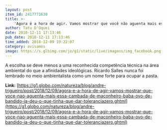 ```yaml
---
layout: post
item_id: 2417771630
title: >-
    'Agora é a hora de agir. Vamos mostrar que você não aguenta mais essa cambada de maconheiro baba-ovo de bandido. Já deu o que tinha que dar. #tolerânciazero'
author: Tatu D'Oquei
date: 2018-12-11 17:13:46
pub_date: 2018-12-11 17:13:46
time_added: 2018-12-09 19:22:07
category: avisamos
image: https://s.glbimg.com/jo/g1/static/live/imagens/img_facebook.png
---
```


A escolha se deve menos a uma reconhecida competência técnica na área ambiental do que a afinidades ideológicas. Ricardo Salles nunca foi lembrado no meio ambientalista como um nome forte para ocupar a pasta.

**Link:** [https://g1.globo.com/natureza/blog/andre-trigueiro/post/2018/12/09/agora-e-a-hora-de-agir-vamos-mostrar-que-voce-nao-aguenta-mais-essa-cambada-de-maconheiro-baba-ovo-de-bandido-ja-deu-o-que-tinha-que-dar-toleranciazero.ghtml](https://g1.globo.com/natureza/blog/andre-trigueiro/post/2018/12/09/agora-e-a-hora-de-agir-vamos-mostrar-que-voce-nao-aguenta-mais-essa-cambada-de-maconheiro-baba-ovo-de-bandido-ja-deu-o-que-tinha-que-dar-toleranciazero.ghtml)

